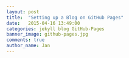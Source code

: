 ```yaml
---
layout: post
title:  "Setting up a Blog on GitHub Pages"
date:   2015-04-16 13:49:00
categories: jekyll blog GitHub-Pages
banner_image: github-pages.jpg
comments: true
author_name: Jan
---
```



